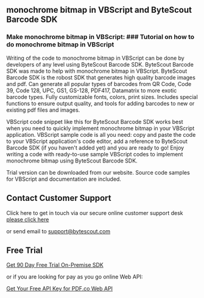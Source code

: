## monochrome bitmap in VBScript and ByteScout Barcode SDK

### Make monochrome bitmap in VBScript: ### Tutorial on how to do monochrome bitmap in VBScript

Writing of the code to monochrome bitmap in VBScript can be done by developers of any level using ByteScout Barcode SDK. ByteScout Barcode SDK was made to help with monochrome bitmap in VBScript. ByteScout Barcode SDK is the robost SDK that generates high quality barcode images and pdf. Can generate all popular types of barcodes from QR Code, Code 39, Code 128, UPC, GS1, GS-128, PDF417, Datamatrix to more exotic barcode types. Fully customizable fonts, colors, print sizes. Includes special functions to ensure output quality, and tools for adding barcodes to new or existing pdf files and images.

VBScript code snippet like this for ByteScout Barcode SDK works best when you need to quickly implement monochrome bitmap in your VBScript application. VBScript sample code is all you need: copy and paste the code to your VBScript application's code editor, add a reference to ByteScout Barcode SDK (if you haven't added yet) and you are ready to go! Enjoy writing a code with ready-to-use sample VBScript codes to implement monochrome bitmap using ByteScout Barcode SDK.

Trial version can be downloaded from our website. Source code samples for VBScript and documentation are included.

## Contact Customer Support

Click here to get in touch via our secure online customer support desk [please click here](https://bytescout.zendesk.com/hc/en-us/requests/new?subject=ByteScout%20Barcode%20SDK%20Question)

or send email to [support@bytescout.com](mailto:support@bytescout.com?subject=ByteScout%20Barcode%20SDK%20Question) 

## Free Trial

[Get 90 Day Free Trial On-Premise SDK](https://bytescout.com/download/web-installer?utm_source=github-readme)

or if you are looking for pay as you go online Web API:

[Get Your Free API Key for PDF.co Web API](https://pdf.co/documentation/api?utm_source=github-readme)